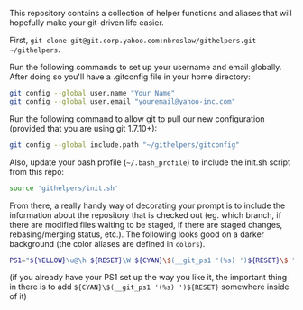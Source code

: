 This repository contains a collection of helper functions and aliases that will hopefully make your git-driven life easier.

First, `git clone git@git.corp.yahoo.com:nbroslaw/githelpers.git ~/githelpers`.

Run the following commands to set up your username and email globally.
After doing so you'll have a .gitconfig file in your home directory:

``` bash
git config --global user.name "Your Name"
git config --global user.email "youremail@yahoo-inc.com"
```

Run the following command to allow git to pull our new configuration (provided that you are using git 1.7.10+):

``` bash
git config --global include.path "~/githelpers/gitconfig"
```

Also, update your bash profile (`~/.bash_profile`) to include the init.sh script from this repo:
``` bash
source 'githelpers/init.sh'
```

From there, a really handy way of decorating your prompt is to include the information about the repository that is checked out (eg. which branch, if there are modified files waiting to be staged, if there are staged changes, rebasing/merging status, etc.). The following looks good on a darker background (the color aliases are defined in ```colors```).
``` bash
PS1="${YELLOW}\u@\h ${RESET}\W ${CYAN}\$(__git_ps1 '(%s) ')${RESET}\$ "
```

(if you already have your PS1 set up the way you like it, the important thing in there is to add `${CYAN}\$(__git_ps1 '(%s) ')${RESET}` somewhere inside of it)